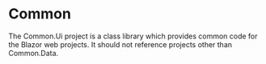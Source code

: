 # Common

The Common.Ui project is a class library which provides common code for the Blazor web projects.  It should not reference projects other than Common.Data.